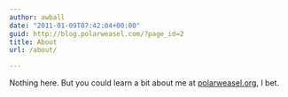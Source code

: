 ```yaml
---
author: awball
date: "2011-01-09T07:42:04+00:00"
guid: http://blog.polarweasel.com/?page_id=2
title: About
url: /about/

---
```

Nothing here. But you could learn a bit about me at [polarweasel.org](http://polarweasel.org/), I bet.

